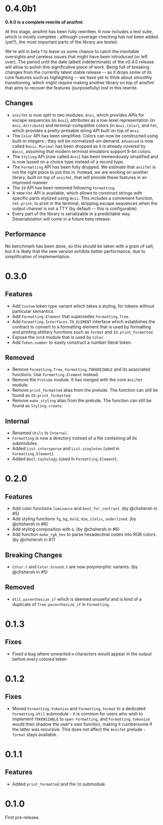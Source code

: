 # 0.4.0b1

**0.4.0 is a complete rewrite of ansifmt**.

At this stage, ansifmt has been fully rewritten. It now includes a test suite, which is mostly complete ; although coverage checking has not been added (yet?), the most important parts of the library are tested.

We're still in beta 1 to leave us some chance to catch the inevitable oversights and careless issues that might have been introduced (or left over). The period until the date (albeit indeterminate) of the v0.4.0 release will allow to polish this significative piece of work. Being full of breaking changes from the currently latest stable release -- as it drops some of its core features such as highlighting -- we have yet to think about smoothly transitioning, which might require making another library on top of ansifmt that aims to recover the features (purposefully) lost in this rewrite.

## Changes

- `ansifmt` is now split in two modules: `Ansi`, which provides APIs for escape sequences (in `Ansi`), attributes as a low-level representation (in `Ansi.Attribute`) and terminal-compatible colors (in `Ansi.Color`), and `Fmt`, which provides a pretty-printable string API built on top of `Ansi`.
- The `Color` API has been simplified. Colors can now be constructed using built-in integers ; they will be normalized-on-demand. `Advanced` is now called `Basic`. `Minimal` has been dropped as it is already covered by `Basic`, assuming that modern terminal emulators support 8-bit colors.
- The `Styling` API (now called `Ansi`) has been tremendously simplified and is now based on a choice type instead of a record type.
- The `Formatting` API has been fully dropped. We estimate that `ansifmt` is not the right place to put this in. Instead, we are working on another library, built on top of `ansifmt`, that will provide these features in an improved manner.
- The `IO` API has been removed following `Formatting`.
- A new `Fmt` API is available, which allows to construct strings with specific parts stylized using `Ansi`. This includes a convenient function, `Fmt.print`, to print in the terminal, stripping escape sequences when the output channel is not a TTY (by default -- this is configurable).
- Every part of the library is serializable in a predictable way. Deserialization will come in a future beta release.

## Performance

No benchmark has been done, so this should be taken with a grain of salt, but it is likely that the new version exhibits better performance, due to simplification of implementation.

# 0.3.0

## Features

- Add `Custom` token type variant which takes a styling, for tokens without particular semantics.
- Add `Formatting.Element` that supersedes `Formatting.Tree`.
- Add `Formatting.Interfaces.TO_ELEMENT` interface which establishes the contract to convert to a formatting element that is used by formatting and printing utilitary functions such as `format` and `IO.print_formatted`.
- Expose the `Int8` module that is used by `Color`.
- Add `Token.number` to easily construct a number literal token.

## Removed

- Remove `Formatting.Tree`, `Formatting.TOKENIZABLE` and its associated functions. Use `Formatting.Element` instead.
- Remove the `Prelude` module. It has merged with the core `Ansifmt` module.
- Remove `print_formatted` alias from the prelude. The function can still be found as `IO.print_formatted`.
- Remove `make_styling` alias from the prelude. The function can still be found as `Styling.create`.

## Internal

- Renamed `Utils` to `Internal`.
- `Formatting` is now a directory instead of a file containing all its submodules.
- Added `List.intersperse` and `List.singleton` (used in `Formatting.Element`).
- Added `Bool.tautology` (used in `Formatting.Element`).

# 0.2.0

## Features

- Add color functions `luminance` and `best_for_contrast`. (by @chshersh in #5)
- Add styling functions `fg`, `bg`, `bold`, `dim`, `italic`, `underlined`. (by @chshersh in #6)
- Add styling composition with `&`. (by @chshersh in #6)
- Add function `make_rgb_hex` to parse hexadecimal codes into RGB colors. (by @chshersh in #7)

## Breaking Changes

- `Color.t` and `Color.Ground.t` are now polymorphic variants. (by @chshersh in #5)

## Removed

- `Util.parenthesize_if` which is deemed unuseful and is kind of a duplicate of `Tree.parenthesize_if` in `Formatting`.

# 0.1.3

## Fixes

- Fixed a bug where unwanted `m` characters would appear in the output before every colored token

# 0.1.2

## Fixes

- Moved `Formatting.tokenize` and `Formatting.format` to a dedicated `Formatting.Util` submodule - it is common for users who wish to implement `TOKENIZABLE` to `open Formatting`, and `Formatting.tokenize` would then shadow the user's own function, making it cumbersome if the latter was recursive.
  This does not affect the `Ansifmt` prelude - `format` stays available.

# 0.1.1

## Features

- Added `print_formatted` and the `IO` submodule.

# 0.1.0

First pre-release.
